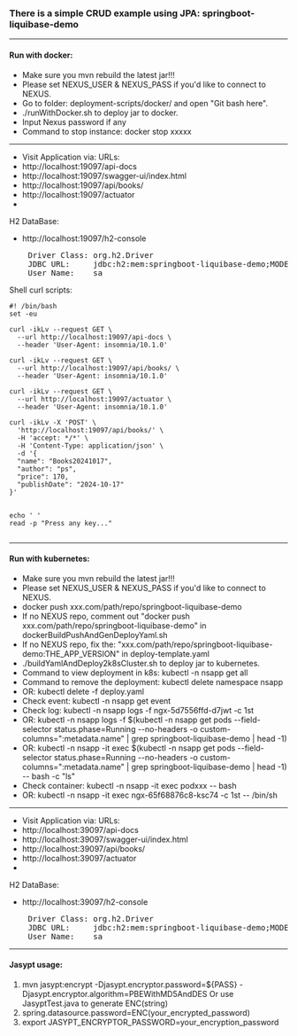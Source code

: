 ### There is a simple CRUD example using JPA: springboot-liquibase-demo

---
#### Run with docker:
- Make sure you mvn rebuild the latest jar!!!
- Please set NEXUS_USER & NEXUS_PASS if you'd like to connect to NEXUS.
- Go to folder: deployment-scripts/docker/ and open "Git bash here".
- ./runWithDocker.sh to deploy jar to docker.
- Input Nexus password if any
- Command to stop instance: docker stop xxxxx
---
- Visit Application via:
URLs:
- http://localhost:19097/api-docs
- http://localhost:19097/swagger-ui/index.html
- http://localhost:19097/api/books/
- http://localhost:19097/actuator
- 
H2 DataBase:
- http://localhost:19097/h2-console
<pre>
    Driver Class: org.h2.Driver
    JDBC URL:     jdbc:h2:mem:springboot-liquibase-demo;MODE=MYSQL;DB_CLOSE_DELAY=-1
    User Name:    sa
</pre>

Shell curl scripts:
```shell
#! /bin/bash
set -eu

curl -ikLv --request GET \
  --url http://localhost:19097/api-docs \
  --header 'User-Agent: insomnia/10.1.0'

curl -ikLv --request GET \
  --url http://localhost:19097/api/books/ \
  --header 'User-Agent: insomnia/10.1.0'

curl -ikLv --request GET \
  --url http://localhost:19097/actuator \
  --header 'User-Agent: insomnia/10.1.0'

curl -ikLv -X 'POST' \
  'http://localhost:19097/api/books/' \
  -H 'accept: */*' \
  -H 'Content-Type: application/json' \
  -d '{
  "name": "Books20241017",
  "author": "ps",
  "price": 170,
  "publishDate": "2024-10-17"
}'


echo ' '
read -p "Press any key..."
    
```

---
#### Run with kubernetes:
- Make sure you mvn rebuild the latest jar!!!
- Please set NEXUS_USER & NEXUS_PASS if you'd like to connect to NEXUS.
- docker push xxx.com/path/repo/springboot-liquibase-demo
- If no NEXUS repo, comment out "docker push xxx.com/path/repo/springboot-liquibase-demo" in dockerBuildPushAndGenDeployYaml.sh
- If no NEXUS repo, fix the: "xxx.com/path/repo/springboot-liquibase-demo:THE_APP_VERSION" in deploy-template.yaml
- ./buildYamlAndDeploy2k8sCluster.sh to deploy jar to kubernetes.
- Command to view deployment in k8s: kubectl -n nsapp get all
- Command to remove the deployment: kubectl delete namespace nsapp
- OR: kubectl delete -f deploy.yaml
- Check event: kubectl -n nsapp get event
- Check log: kubectl -n nsapp logs -f ngx-5d7556ffd-d7jwt -c 1st
- OR: kubectl -n nsapp logs -f $(kubectl -n nsapp get pods --field-selector status.phase=Running --no-headers -o custom-columns=":metadata.name" | grep springboot-liquibase-demo | head -1)
- OR: kubectl -n nsapp -it exec $(kubectl -n nsapp get pods --field-selector status.phase=Running --no-headers -o custom-columns=":metadata.name" | grep springboot-liquibase-demo | head -1) -- bash -c "ls"
- Check container: kubectl -n nsapp -it exec podxxx -- bash 
- OR: kubectl -n nsapp -it exec ngx-65f68876c8-ksc74  -c 1st -- /bin/sh
--- 
- Visit Application via:
  URLs:
- http://localhost:39097/api-docs
- http://localhost:39097/swagger-ui/index.html
- http://localhost:39097/api/books/
- http://localhost:39097/actuator
-
H2 DataBase:
- http://localhost:39097/h2-console
<pre>
    Driver Class: org.h2.Driver
    JDBC URL:     jdbc:h2:mem:springboot-liquibase-demo;MODE=MYSQL
    User Name:    sa
</pre>

---
#### Jasypt usage:
1. mvn jasypt:encrypt -Djasypt.encryptor.password=${PASS} -Djasypt.encryptor.algorithm=PBEWithMD5AndDES
Or use JasyptTest.java to generate ENC(string)
2. spring.datasource.password=ENC(your_encrypted_password)
3. export JASYPT_ENCRYPTOR_PASSWORD=your_encryption_password